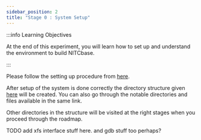 ```yaml
---
sidebar_position: 2
title: "Stage 0 : System Setup"
---
```


:::info Learning Objectives

At the end of this experiment, you will learn how to set up and understand the environment to build NITCbase.

:::

Please follow the setting up procedure from [here](../Misc/Installation%20Guidelines.md).

After setup of the system is done correctly the directory structure given [here](../Misc/Installation%20Guidelines.md#files-and-directories) will be created. You can also go through the notable directories and files available in the same link.

Other directories in the structure will be visited at the right stages when you proceed through the roadmap.

TODO add xfs interface stuff here. and gdb stuff too perhaps?
